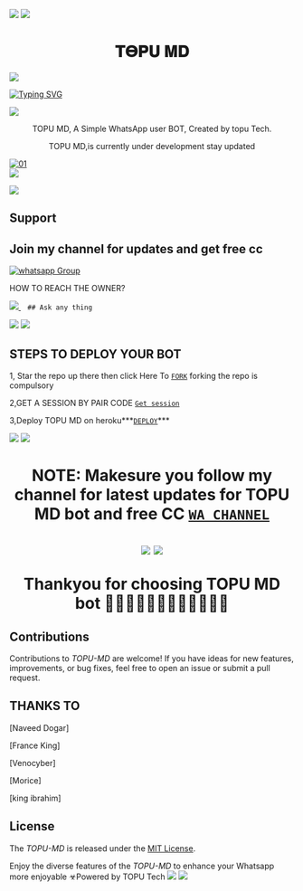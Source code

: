 <a><img src='https://i.imgur.com/LyHic3i.gif'/></a>
<a><img src='https://i.imgur.com/LyHic3i.gif'/></a>
 <h1 align="center"> 𝚻𝚯𝚸𝐔 𝚳𝐃 </h1>


<a><img src='https://i.imgur.com/LyHic3i.gif'/></a>
      
[![Typing SVG](https://readme-typing-svg.herokuapp.com?font=Rockstar-ExtraBold&color=blue&lines=𝗔𝗠+TOPU+𝗠𝗗+𝗖𝗥𝗘𝗔𝗧𝗘𝗗+𝗕𝗬+TOPUDMH)](https://git.io/typing-svg)

<a><img src='https://i.imgur.com/LyHic3i.gif'/></a>
 
<p align="center"> TOPU MD, A Simple WhatsApp user BOT, Created by topu Tech.
</p>
 
<p align="center">TOPU MD,is currently under development stay updated


  <a href="https://ibb.co/N6NMDtn"><img src="https://telegra.ph/file/8dace2d24b82568c29e19.jpg" alt="01" border="0" /></a>                     
<a><img src='https://i.imgur.com/LyHic3i.gif'/></a>
 

<a><img src='https://i.imgur.com/LyHic3i.gif'/></a>
## Support 
## Join my channel for updates and get free cc
<a href="https://whatsapp.com/channel/0029VaeRrcnADTOKzivM0S1r" target="_blank">
    <img alt="whatsapp Group" src="https://img.shields.io/badge/ Whatsapp Support Channel -25D366?style=for-the-badge&logo=whatsapp&logoColor=white" />
  </a>
</p>


HOW TO REACH THE OWNER? 
 
   
   <a href="https://wa.me+255673750170">
    <img src="https://img.shields.io/badge/WhatsApp-25D366?style=for-the-badge&logo=whatsapp&logoColor=white" />
  </a>&nbsp;&nbsp;
   <a

    ## Ask any thing
<a><img src='https://i.imgur.com/LyHic3i.gif'/></a>
<a><img src='https://i.imgur.com/LyHic3i.gif'/></a>

## STEPS TO DEPLOY YOUR BOT


1, Star the repo up there then click Here To   [`FORK`](https://github.com/Toputech/Topu-ai/fork) forking the repo is compulsory

2,GET A SESSION BY PAIR CODE
[`Get session`](https://topuumd-c0fba67104c6.herokuapp.com/pair)
 
 3,Deploy TOPU MD on heroku***[`DEPLOY`](https://dashboard.heroku.com/new?template=https://github.com/Toputech/Topu-ai)***


<a><img src='https://i.imgur.com/LyHic3i.gif'/></a>
<a><img src='https://i.imgur.com/LyHic3i.gif'/></a>

 <h1 align="center">

 NOTE: Makesure you follow my channel for latest updates for TOPU MD bot and free CC
 [`WA CHANNEL`](https://whatsapp.com/channel/0029VaeRrcnADTOKzivM0S1r)











<a><img src='https://i.imgur.com/LyHic3i.gif'/></a>
<a><img src='https://i.imgur.com/LyHic3i.gif'/></a>
   
   
<p align="center">Thankyou for choosing TOPU MD bot 🤣😃😃😃😃😂🤣🤣😀😀😁👴




## Contributions


Contributions to *TOPU-MD* are welcome! If you have ideas for new features, improvements, or bug fixes, feel free to open an issue or submit a pull request.
## THANKS TO
[Naveed Dogar]


[France King]

[Venocyber]

[Morice]

[king ibrahim]

## License

The *TOPU-MD* is released under the [MIT License](https://opensource.org/licenses/MIT).

Enjoy the diverse features of the *TOPU-MD*  to enhance your Whatsapp more enjoyable
☣Powered by TOPU Tech
<a><img src='https://i.imgur.com/LyHic3i.gif'/></a>
<a><img src='https://i.imgur.com/LyHic3i.gif'/></a>

